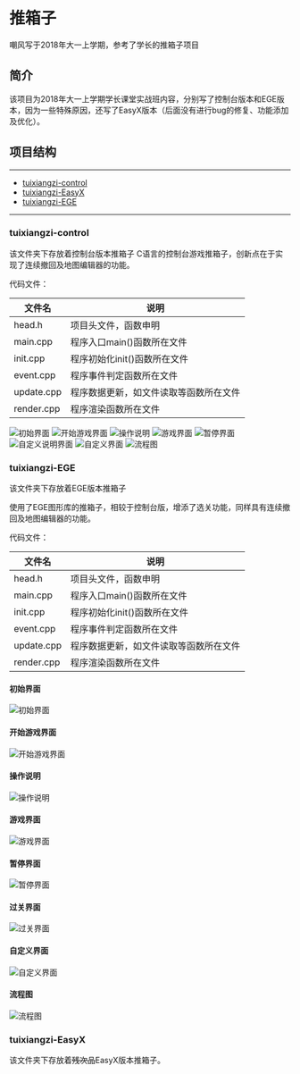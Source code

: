 # 推箱子
嘲风写于2018年大一上学期，参考了学长的推箱子项目

## 简介

该项目为2018年大一上学期学长课堂实战班内容，分别写了控制台版本和EGE版本，因为一些特殊原因，还写了EasyX版本（后面没有进行bug的修复、功能添加及优化）。

## 项目结构
***
* [tuixiangzi-control]()
* [tuixiangzi-EasyX]()
* [tuixiangzi-EGE]()
***
### tuixiangzi-control

该文件夹下存放着控制台版本推箱子
C语言的控制台游戏推箱子，创新点在于实现了连续撤回及地图编辑器的功能。

代码文件：

|文件名|说明|
|--|--|
|head.h|项目头文件，函数申明|
|main.cpp|程序入口main()函数所在文件|
|init.cpp|程序初始化init()函数所在文件|
|event.cpp|程序事件判定函数所在文件|
|update.cpp|程序数据更新，如文件读取等函数所在文件|
|render.cpp|程序渲染函数所在文件|


![初始界面](https://github.com/Sirichaofeng/tuixiangzi/blob/master/image/control/init.png)
![开始游戏界面](https://github.com/Sirichaofeng/tuixiangzi/blob/master/image/control/sence1.png)
![操作说明](https://github.com/Sirichaofeng/tuixiangzi/blob/master/image/control/caozuoshuoming.png)
![游戏界面](https://github.com/Sirichaofeng/tuixiangzi/blob/master/image/control/game.png)
![暂停界面](https://github.com/Sirichaofeng/tuixiangzi/blob/master/image/control/pause.png)
![自定义说明界面](https://github.com/Sirichaofeng/tuixiangzi/blob/master/image/control/custom.png)
![自定义界面](https://github.com/Sirichaofeng/tuixiangzi/blob/master/image/control/custommap.png)
![流程图](https://github.com/Sirichaofeng/tuixiangzi/blob/master/image/control/liuchengtu.png)

### tuixiangzi-EGE

该文件夹下存放着EGE版本推箱子

使用了EGE图形库的推箱子，相较于控制台版，增添了选关功能，同样具有连续撤回及地图编辑器的功能。

代码文件：

|文件名|说明|
|--|--|
|head.h|项目头文件，函数申明|
|main.cpp|程序入口main()函数所在文件|
|init.cpp|程序初始化init()函数所在文件|
|event.cpp|程序事件判定函数所在文件|
|update.cpp|程序数据更新，如文件读取等函数所在文件|
|render.cpp|程序渲染函数所在文件|

#### 初始界面

![初始界面](https://github.com/Sirichaofeng/tuixiangzi/blob/master/image/ege/init.png)

#### 开始游戏界面

![开始游戏界面](https://github.com/Sirichaofeng/tuixiangzi/blob/master/image/ege/sence1.png)

#### 操作说明

![操作说明](https://github.com/Sirichaofeng/tuixiangzi/blob/master/image/ege/caozuoshuoming.png)

#### 游戏界面

![游戏界面](https://github.com/Sirichaofeng/tuixiangzi/blob/master/image/ege/game.png)

#### 暂停界面

![暂停界面](https://github.com/Sirichaofeng/tuixiangzi/blob/master/image/ege/pause.png)

#### 过关界面

![过关界面](https://github.com/Sirichaofeng/tuixiangzi/blob/master/image/ege/pass.png)

#### 自定义界面

![自定义界面](https://github.com/Sirichaofeng/tuixiangzi/blob/master/image/ege/custom.png)

#### 流程图

![流程图](https://github.com/Sirichaofeng/tuixiangzi/blob/master/image/control/liuchengtu.png)

### tuixiangzi-EasyX

该文件夹下存放着~~残次品~~EasyX版本推箱子。

